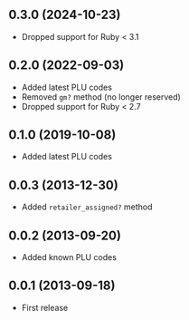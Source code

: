 ## 0.3.0 (2024-10-23)

- Dropped support for Ruby < 3.1

## 0.2.0 (2022-09-03)

- Added latest PLU codes
- Removed `gm?` method (no longer reserved)
- Dropped support for Ruby < 2.7

## 0.1.0 (2019-10-08)

- Added latest PLU codes

## 0.0.3 (2013-12-30)

- Added `retailer_assigned?` method

## 0.0.2 (2013-09-20)

- Added known PLU codes

## 0.0.1 (2013-09-18)

- First release
